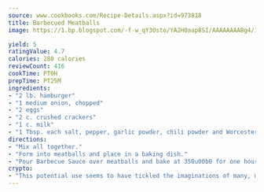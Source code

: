 ```yaml
---
source: www.cookbooks.com/Recipe-Details.aspx?id=973818
title: Barbecued Meatballs
image: https://1.bp.blogspot.com/-f-w_qY3Osto/YA2H0aap8SI/AAAAAAAABg4/17myAO5s9b8JksYvWDXpYkaDlcY0g6k_gCLcBGAsYHQ/s296/3.png

yield: 5
ratingValue: 4.7
calories: 280 calories
reviewCount: 416
cookTime: PT0H
prepTime: PT25M
ingredients:
- "2 lb. hamburger"
- "1 medium onion, chopped"
- "2 eggs"
- "2 c. crushed crackers"
- "1 c. milk"
- "1 Tbsp. each salt, pepper, garlic powder, chili powder and Worcestershire sauce"
directions:
- "Mix all together."
- "Form into meatballs and place in a baking dish."
- "Pour Barbecue Sauce over meatballs and bake at 350u00b0 for one hour."
crypto:
- "This potential use seems to have tickled the imaginations of many, many bitcoin fanciers."
---
```

